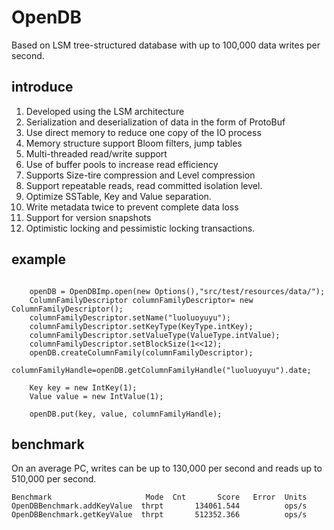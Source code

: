 # OpenDB

Based on LSM tree-structured database with up to 100,000 data writes per second.

## introduce
1. Developed using the LSM architecture
2. Serialization and deserialization of data in the form of ProtoBuf
3. Use direct memory to reduce one copy of the IO process
4. Memory structure support Bloom filters, jump tables 
5. Multi-threaded read/write support
6. Use of buffer pools to increase read efficiency
7. Supports Size-tire compression and Level compression
8. Support repeatable reads, read committed isolation level.
9. Optimize SSTable, Key and Value separation.
10. Write metadata twice to prevent complete data loss
11. Support for version snapshots
12. Optimistic locking and pessimistic locking transactions. 

## example

```

    openDB = OpenDBImp.open(new Options(),"src/test/resources/data/");
    ColumnFamilyDescriptor columnFamilyDescriptor= new ColumnFamilyDescriptor();
    columnFamilyDescriptor.setName("luoluoyuyu");
    columnFamilyDescriptor.setKeyType(KeyType.intKey);
    columnFamilyDescriptor.setValueType(ValueType.intValue);
    columnFamilyDescriptor.setBlockSize(1<<12);
    openDB.createColumnFamily(columnFamilyDescriptor);
    columnFamilyHandle=openDB.getColumnFamilyHandle("luoluoyuyu").date;

    Key key = new IntKey(1);
    Value value = new IntValue(1);

    openDB.put(key, value, columnFamilyHandle);

```

## benchmark
On an average PC, writes can be up to 130,000 per second and reads up to 510,000 per second.
```
Benchmark                     Mode  Cnt       Score   Error  Units
OpenDBBenchmark.addKeyValue  thrpt       134061.544          ops/s
OpenDBBenchmark.getKeyValue  thrpt       512352.366          ops/s

```
